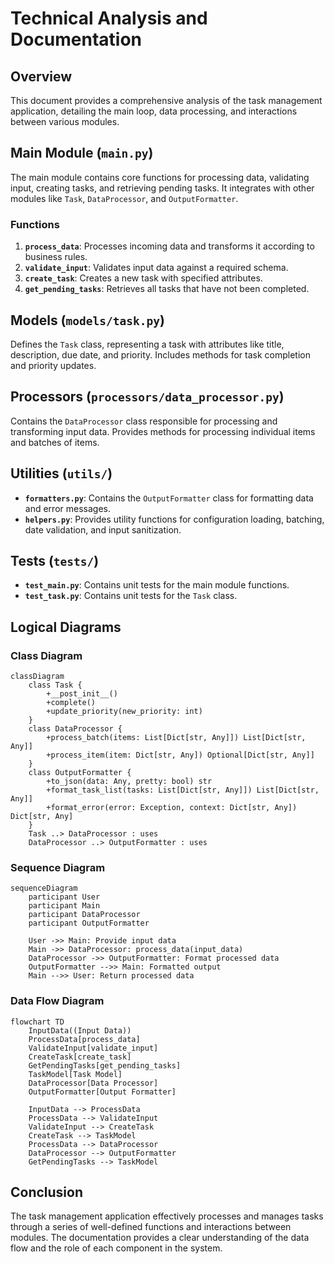 # Technical Analysis and Documentation

## Overview

This document provides a comprehensive analysis of the task management application, detailing the main loop, data processing, and interactions between various modules.

## Main Module (`main.py`)

The main module contains core functions for processing data, validating input, creating tasks, and retrieving pending tasks. It integrates with other modules like `Task`, `DataProcessor`, and `OutputFormatter`.

### Functions

1. **`process_data`**: Processes incoming data and transforms it according to business rules.
2. **`validate_input`**: Validates input data against a required schema.
3. **`create_task`**: Creates a new task with specified attributes.
4. **`get_pending_tasks`**: Retrieves all tasks that have not been completed.

## Models (`models/task.py`)

Defines the `Task` class, representing a task with attributes like title, description, due date, and priority. Includes methods for task completion and priority updates.

## Processors (`processors/data_processor.py`)

Contains the `DataProcessor` class responsible for processing and transforming input data. Provides methods for processing individual items and batches of items.

## Utilities (`utils/`)

- **`formatters.py`**: Contains the `OutputFormatter` class for formatting data and error messages.
- **`helpers.py`**: Provides utility functions for configuration loading, batching, date validation, and input sanitization.

## Tests (`tests/`)

- **`test_main.py`**: Contains unit tests for the main module functions.
- **`test_task.py`**: Contains unit tests for the `Task` class.

## Logical Diagrams

### Class Diagram

```mermaid
classDiagram
    class Task {
        +__post_init__()
        +complete()
        +update_priority(new_priority: int)
    }
    class DataProcessor {
        +process_batch(items: List[Dict[str, Any]]) List[Dict[str, Any]]
        +process_item(item: Dict[str, Any]) Optional[Dict[str, Any]]
    }
    class OutputFormatter {
        +to_json(data: Any, pretty: bool) str
        +format_task_list(tasks: List[Dict[str, Any]]) List[Dict[str, Any]]
        +format_error(error: Exception, context: Dict[str, Any]) Dict[str, Any]
    }
    Task ..> DataProcessor : uses
    DataProcessor ..> OutputFormatter : uses
```

### Sequence Diagram

```mermaid
sequenceDiagram
    participant User
    participant Main
    participant DataProcessor
    participant OutputFormatter

    User ->> Main: Provide input data
    Main ->> DataProcessor: process_data(input_data)
    DataProcessor ->> OutputFormatter: Format processed data
    OutputFormatter -->> Main: Formatted output
    Main -->> User: Return processed data
```

### Data Flow Diagram

```mermaid
flowchart TD
    InputData((Input Data))
    ProcessData[process_data]
    ValidateInput[validate_input]
    CreateTask[create_task]
    GetPendingTasks[get_pending_tasks]
    TaskModel[Task Model]
    DataProcessor[Data Processor]
    OutputFormatter[Output Formatter]

    InputData --> ProcessData
    ProcessData --> ValidateInput
    ValidateInput --> CreateTask
    CreateTask --> TaskModel
    ProcessData --> DataProcessor
    DataProcessor --> OutputFormatter
    GetPendingTasks --> TaskModel
```

## Conclusion

The task management application effectively processes and manages tasks through a series of well-defined functions and interactions between modules. The documentation provides a clear understanding of the data flow and the role of each component in the system.
